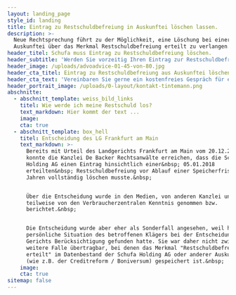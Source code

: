 ```yaml
---
layout: landing_page
style_id: landing
title: Eintrag zu Restschuldbefreiung in Auskunftei löschen lassen.
description: >-
  Neue Rechtsprechung führt zu der Möglichkeit, eine Löschung bei einer
  Auskunftei über das Merkmal Restschuldbefreiung erteilt zu verlangen. 
header_titel: Schufa muss Eintrag zu Restschuldbefreiung löschen.
header_subtitle: 'Werden Sie vorzeitig Ihren Eintrag zur Restschuldbefreiung wieder los. '
header_image: /uploads/advoadvice-01-45-von-80.jpg
header_cta_titel: Eintrag zu Restschuldbefreiung aus Auskunftei löschen lassen.
header_cta_text: 'Vereinbaren Sie gerne ein kostenfreies Gespräch für eine Ersteinschätzung. '
header_portrait_image: /uploads/0-layout/kontakt-tintemann.png
abschnitte:
  - abschnitt_template: weiss_bild_links
    titel: Wie werde ich meine Restschuld los?
    text_markdown: Hier kommt der text ...
    image:
    cta: true
  - abschnitt_template: box_hell
    titel: Entscheidung des LG Frankfurt am Main
    text_markdown: >-
      Bereits mit Urteil des Landgerichts Frankfurt am Main vom 20.12.2018
      konnte die Kanzlei De Backer Rechtsanwälte erreichen, dass die Schufa
      Holding AG einen Eintrag hinsichtlich einer&nbsp; 05.01.2018
      erteilten&nbsp; Restschuldbefreiung vor Ablauf einer Speicherfrist von 3
      Jahren vollständig löschen musste.&nbsp;


      Über die Entscheidung wurde in den Medien, von anderen Kanzlei und auch
      teilweise von den Verbraucherzentralen Kenntnis genommen bzw.
      berichtet.&nbsp;


      Die Entscheidung wurde aber eher als Sonderfall angesehen, weil hier die
      persönliche Situation des betroffenen Klägers bei der Entscheidung des
      Gerichts Berücksichtigung gefunden hatte. Sie war daher nicht zwingend auf
      weitere Falle übertragbar, bei denen das Merkmal "Restschuldbefreiung
      erteilt" im Datenbestand der Schufa Holding AG oder anderer Auskunfteien
      (wie z.B. der Creditreform / Boniversum) gespeichert ist.&nbsp;
    image:
    cta: true
sitemap: false
---
```



